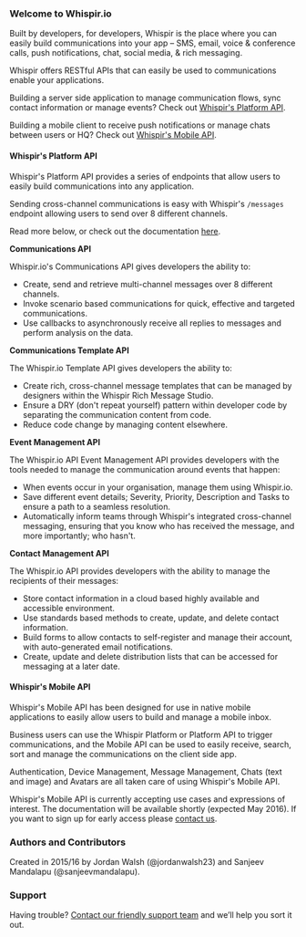 ### Welcome to Whispir.io
Built by developers, for developers, Whispir is the place where you can easily build communications into your app – SMS, email, voice & conference calls, push notifications, chat, social media, & rich messaging.

Whispir offers RESTful APIs that can easily be used to communications enable your applications.

Building a server side application to manage communication flows, sync contact information or manage events? Check out [Whispir's Platform API](#whispirs-platform-api).

Building a mobile client to receive push notifications or manage chats between users or HQ? Check out [Whispir's Mobile API](#whispirs-mobile-api).

#### Whispir's Platform API

Whispir's Platform API provides a series of endpoints that allow users to easily build communications into any application.

Sending cross-channel communications is easy with Whispir's `/messages` endpoint allowing users to send over 8 different channels.

Read more below, or check out the documentation [here](https://whispir.github.io/api).

**Communications API**

Whispir.io's Communications API gives developers the ability to:

* Create, send and retrieve multi-channel messages over 8 different channels.
* Invoke scenario based communications for quick, effective and targeted communications.
* Use callbacks to asynchronously receive all replies to messages and perform analysis on the data.

**Communications Template API**

The Whispir.io Template API gives developers the ability to:

* Create rich, cross-channel message templates that can be managed by designers within the Whispir Rich Message Studio.
* Ensure a DRY (don't repeat yourself) pattern within developer code by separating the communication content from code.
* Reduce code change by managing content elsewhere.

**Event Management API**

The Whispir.io API Event Management API provides developers with the tools needed to manage the communication around events that happen:

* When events occur in your organisation, manage them using Whispir.io.
* Save different event details; Severity, Priority, Description and Tasks to ensure a path to a seamless resolution.
* Automatically inform teams through Whispir's integrated cross-channel messaging, ensuring that you know who has received the message, and more importantly; who hasn't.

**Contact Management API**

The Whispir.io API provides developers with the ability to manage the recipients of their messages:

* Store contact information in a cloud based highly available and accessible environment.
* Use standards based methods to create, update, and delete contact information.
* Build forms to allow contacts to self-register and manage their account, with auto-generated email notifications.
* Create, update and delete distribution lists that can be accessed for messaging at a later date.

#### Whispir's Mobile API

Whispir's Mobile API has been designed for use in native mobile applications to easily allow users to build and manage a mobile inbox.

Business users can use the Whispir Platform or Platform API to trigger communications, and the Mobile API can be used to easily receive, search, sort and manage the communications on the client side app.

Authentication, Device Management, Message Management, Chats (text and image) and Avatars are all taken care of using Whispir's Mobile API.

Whispir's Mobile API is currently accepting use cases and expressions of interest. The documentation will be available shortly (expected May 2016). If you want to sign up for early access please [contact us](https://whispir.io/contact).

### Authors and Contributors
Created in 2015/16 by Jordan Walsh (@jordanwalsh23) and Sanjeev Mandalapu (@sanjeevmandalapu).

### Support
Having trouble? [Contact our friendly support team](https://whispir.io/contact) and we’ll help you sort it out.
